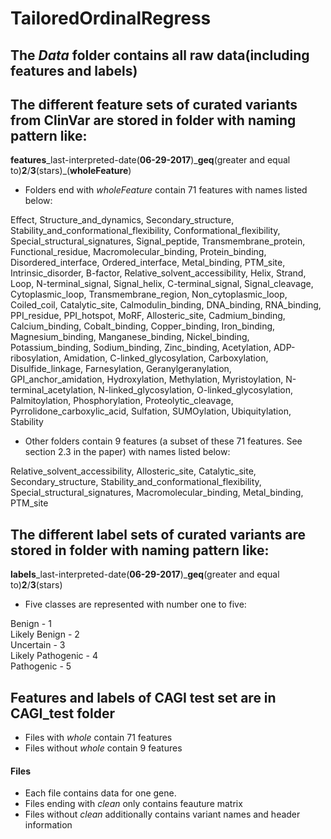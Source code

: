 # TailoredOrdinalRegress


## The *Data* folder contains all raw data(including features and labels)
## The different feature sets of curated variants from ClinVar are stored in folder with naming pattern like:  
**features**\_last-interpreted-date(**06-29-2017**)\_**geq**(greater and equal to)**2**/**3**(stars)\_(**wholeFeature**)  

* Folders end with _wholeFeature_ contain 71 features with names listed below:  

Effect, Structure_and_dynamics, Secondary_structure, Stability_and_conformational_flexibility, Conformational_flexibility, Special_structural_signatures, Signal_peptide, Transmembrane_protein, Functional_residue, Macromolecular_binding, Protein_binding, Disordered_interface, Ordered_interface, Metal_binding, PTM_site, Intrinsic_disorder, B-factor, Relative_solvent_accessibility, Helix, Strand, Loop, N-terminal_signal, Signal_helix, C-terminal_signal, Signal_cleavage, Cytoplasmic_loop, Transmembrane_region, Non_cytoplasmic_loop, Coiled_coil, Catalytic_site, Calmodulin_binding, DNA_binding, RNA_binding, PPI_residue, PPI_hotspot, MoRF, Allosteric_site, Cadmium_binding, Calcium_binding, Cobalt_binding, Copper_binding, Iron_binding, Magnesium_binding, Manganese_binding, Nickel_binding, Potassium_binding, Sodium_binding, Zinc_binding, Acetylation, ADP-ribosylation, Amidation, C-linked_glycosylation, Carboxylation, Disulfide_linkage, Farnesylation, Geranylgeranylation, GPI_anchor_amidation, Hydroxylation, Methylation, Myristoylation, N-terminal_acetylation, N-linked_glycosylation, O-linked_glycosylation, Palmitoylation, Phosphorylation, Proteolytic_cleavage, Pyrrolidone_carboxylic_acid, Sulfation, SUMOylation, Ubiquitylation, Stability

* Other folders contain 9 features (a subset of these 71 features. See section 2.3 in the paper) with names listed below:  

Relative_solvent_accessibility, Allosteric_site, Catalytic_site, Secondary_structure, Stability_and_conformational_flexibility, Special_structural_signatures, Macromolecular_binding, Metal_binding, PTM_site

## The different label sets of curated variants are stored in folder with naming pattern like:  
**labels**\_last-interpreted-date(**06-29-2017**)\_**geq**(greater and equal to)**2**/**3**(stars)  

* Five classes are represented with number one to five:  

Benign - 1  
Likely Benign - 2  
Uncertain - 3  
Likely Pathogenic - 4  
Pathogenic - 5  

## Features and labels of CAGI test set are in CAGI_test folder  
* Files with _whole_ contain 71 features
* Files without _whole_ contain 9 features

#### Files
* Each file contains data for one gene. 
* Files ending with _clean_ only contains feauture matrix
* Files without _clean_ additionally contains variant names and header information